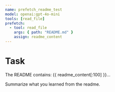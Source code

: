 ```yaml
---
name: prefetch_readme_test
model: openai:gpt-4o-mini
tools: [read_file]
prefetch:
  - tool: read_file
    args: { path: "README.md" }
    assign: readme_content
---
```

# Task

The README contains:
{{ readme_content[:100] }}...

Summarize what you learned from the readme.

